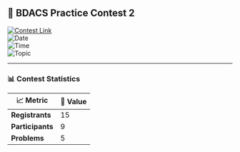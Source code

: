 ## 📌 BDACS Practice Contest 2  

[![Contest Link](https://img.shields.io/badge/HackerRank-BDACS%20Practice%20Contest%202-2EC866?style=for-the-badge&logo=hackerrank)](https://www.hackerrank.com/bdacs-prac-2)  
![Date](https://img.shields.io/badge/Date-August%2015%2C%202025-blue?style=flat-square)  
![Time](https://img.shields.io/badge/Time-3%20PM%20–%205%20PM-lightgrey?style=flat-square)  
![Topic](https://img.shields.io/badge/Topic-Graphs%2C%20Trees%2C%20and%20Shortest%20Paths-orange?style=flat-square)

---

### 📊 Contest Statistics  

| 📈 Metric | 📌 Value |
|-----------|----------|
| **Registrants** | 15 |
| **Participants** | 9 |
| **Problems** | 5 |
